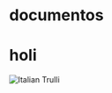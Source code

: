 # documentos

<h1>holi</h1>

<img src="https://upload.wikimedia.org/wikipedia/commons/thumb/9/90/GustaveDoreParadiseLostSatanProfile.jpg/300px-GustaveDoreParadiseLostSatanProfile.jpg" alt="Italian Trulli">
